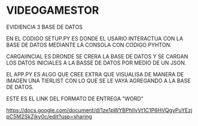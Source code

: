# VIDEOGAMESTOR
EVIDIENCIA 3 BASE DE DATOS


EN EL CODIGO SETUP.PY ES DONDE EL USARIO INTERACTUA CON LA BASE DE DATOS MEDIANTE LA CONSOLA CON CODIGO PYHTON.

CARGAIINCIAL ES DRONDE SE CRERA LA BASE DE DATOS Y SE CARGAN LOS DATOS INICIALES A LA BASSE DE DATOS POR MEDIO DE UN JSON.

EL APP.PY ES ALGO QUE CREE EXTRA QUE VISUALISA DE MANERA DE IMAGEN UNA TIERLIST CON LO QUE SE LE VAYA AGREGANDO A LA BASE DE DATOS.

ESTE ES EL LINK DEL FORMATO DE ENTREGA "WORD"

https://docs.google.com/document/d/1ze1pWYBPhlIvVt1C1P6HVQgyPuYEzjpC5M2SkZjky0c/edit?usp=sharing
